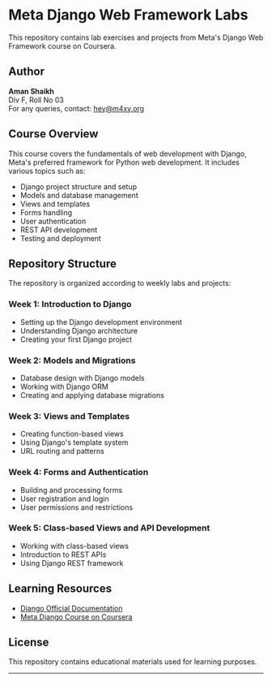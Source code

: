 # Meta Django Web Framework Labs

This repository contains lab exercises and projects from Meta's Django Web Framework course on Coursera.
## Author

**Aman Shaikh**  
Div F, Roll No 03  
For any queries, contact: [hey@m4xy.org](mailto:hey@m4xy.org)


## Course Overview

This course covers the fundamentals of web development with Django, Meta's preferred framework for Python web development. It includes various topics such as:

- Django project structure and setup
- Models and database management
- Views and templates
- Forms handling
- User authentication
- REST API development
- Testing and deployment

## Repository Structure

The repository is organized according to weekly labs and projects:

### Week 1: Introduction to Django
- Setting up the Django development environment
- Understanding Django architecture
- Creating your first Django project

### Week 2: Models and Migrations
- Database design with Django models
- Working with Django ORM
- Creating and applying database migrations

### Week 3: Views and Templates
- Creating function-based views
- Using Django's template system
- URL routing and patterns

### Week 4: Forms and Authentication
- Building and processing forms
- User registration and login
- User permissions and restrictions

### Week 5: Class-based Views and API Development
- Working with class-based views
- Introduction to REST APIs
- Using Django REST framework

## Learning Resources

- [Django Official Documentation](https://docs.djangoproject.com/)
- [Meta Django Course on Coursera](https://www.coursera.org/learn/django-web-framework)

## License

This repository contains educational materials used for learning purposes.

---
